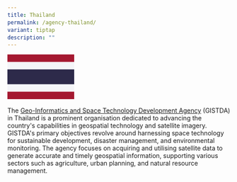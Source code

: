 ```yaml
---
title: Thailand
permalink: /agency-thailand/
variant: tiptap
description: ""
---
```

<p></p><div class="isomer-image-wrapper"><img style="width: 30%;" height="auto" width="100%" alt="Thailand Flag" src="/images/Thailand_Flag.png"></div><p>The <a href="https://www.gistda.or.th/home.php?lang=EN" rel="noopener noreferrer nofollow" target="_blank">Geo-Informatics and Space Technology Development Agency</a> (GISTDA) in Thailand is a prominent organisation dedicated to advancing the country's capabilities in geospatial technology and satellite imagery. GISTDA's primary objectives revolve around harnessing space technology for sustainable development, disaster management, and environmental monitoring. The agency focuses on acquiring and utilising satellite data to generate accurate and timely geospatial information, supporting various sectors such as agriculture, urban planning, and natural resource management.</p>